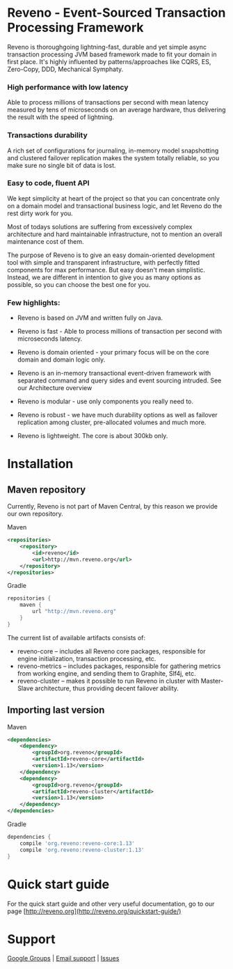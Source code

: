 # Reveno - Event-Sourced Transaction Processing Framework
Reveno is thoroughgoing lightning-fast, durable and yet simple async transaction processing JVM based framework made to fit your domain in first place. It's highly influented by patterns/approaches like CQRS, ES, Zero-Copy, DDD, Mechanical Symphaty.

### High performance with low latency
Able to process millions of transactions per second with mean latency measured by tens of microseconds on an average hardware, thus delivering the result with the speed of lightning.

### Transactions durability
A rich set of configurations for journaling, in-memory model snapshotting and clustered failover replication makes the system totally reliable, so you make sure no single bit of data is lost.

### Easy to code, fluent API
We kept simplicity at heart of the project so that you can concentrate only on a domain model and transactional business logic, and let Reveno do the rest dirty work for you.

Most of todays solutions are suffering from excessively complex architecture and hard maintainable infrastructure, not to mention an overall maintenance cost of them.

The purpose of Reveno is to give an easy domain-oriented development tool with simple and transparent infrastructure, with perfectly fitted components for max performance. But easy doesn't mean simplistic. Instead, we are different in intention to give you as many options as possible, so you can choose the best one for you.

### Few highlights:
* Reveno is based on JVM and written fully on Java.

* Reveno is fast - Able to process millions of transaction per second with microseconds latency.

* Reveno is domain oriented - your primary focus will be on the core domain and domain logic only.

* Reveno is an in-memory transactional event-driven framework with separated command and query sides and event sourcing intruded. See our Architecture overview

* Reveno is modular - use only components you really need to.

* Reveno is robust - we have much durability options as well as failover replication among cluster, pre-allocated volumes and much more.

* Reveno is lightweight. The core is about 300kb only.

# Installation

## Maven repository
Currently, Reveno is not part of Maven Central, by this reason we provide our own repository.

Maven
```xml
<repositories>
    <repository>
        <id>reveno</id>
        <url>http://mvn.reveno.org</url>
    </repository>
</repositories>
```

Gradle
```groovy
repositories {
    maven {
        url "http://mvn.reveno.org"
    }
}
```

The current list of available artifacts consists of:

* reveno-core – includes all Reveno core packages, responsible for engine initialization, transaction processing, etc.
* reveno-metrics – includes packages, responsible for gathering metrics from working engine, and sending them to Graphite, Slf4j, etc.
* reveno-cluster – makes it possible to run Reveno in cluster with Master-Slave architecture, thus providing decent failover ability.

## Importing last version

Maven
```xml
<dependencies>
    <dependency>
        <groupId>org.reveno</groupId>
        <artifactId>reveno-core</artifactId>
        <version>1.13</version>
    </dependency>
    <dependency>
        <groupId>org.reveno</groupId>
        <artifactId>reveno-cluster</artifactId>
        <version>1.13</version>
    </dependency>
</dependencies>
```

Gradle
```groovy
dependencies {
    compile 'org.reveno:reveno-core:1.13'
    compile 'org.reveno:reveno-cluster:1.13'
}
```

# Quick start guide

For the quick start guide and other very useful documentation, go to our page [http://reveno.org](http://reveno.org/quickstart-guide/)

# Support
[Google Groups](https://groups.google.com/forum/#!forum/reveno-dev) | 
[Email support](mailto:support@reveno.org) | 
[Issues](https://github.com/dmart28/reveno/issues)
